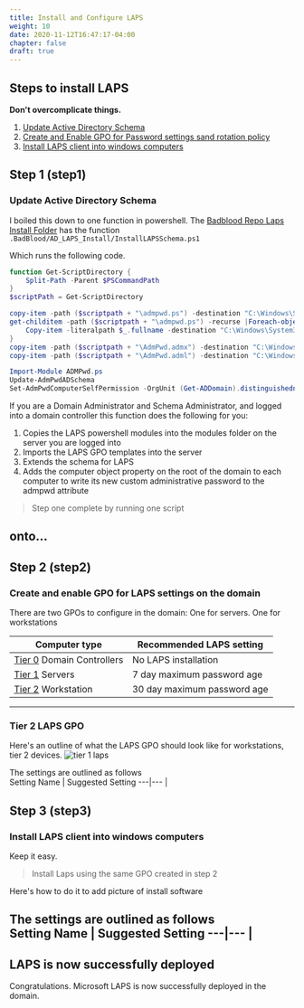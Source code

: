 ```yaml
---
title: Install and Configure LAPS
weight: 10
date: 2020-11-12T16:47:17-04:00
chapter: false
draft: true
---
```


## Steps to install LAPS

**Don't overcomplicate things.**

1. [Update Active Directory Schema](#step1)
2. [Create and Enable GPO for Password settings sand rotation policy](#step2)
3. [Install LAPS client into windows computers](#step3)

## Step 1 (step1)
### Update Active Directory Schema

I boiled this down to one function in powershell. The [Badblood Repo Laps Install Folder](https://github.com/davidprowe/BadBlood/tree/master/AD_LAPS_Install)
has the function `.BadBlood/AD_LAPS_Install/InstallLAPSSchema.ps1`

Which runs the following code. 

```powershell
function Get-ScriptDirectory {
    Split-Path -Parent $PSCommandPath
}
$scriptPath = Get-ScriptDirectory

copy-item -path ($scriptpath + "\admpwd.ps") -destination "C:\Windows\System32\WindowsPowerShell\v1.0\Modules"
get-childitem -path ($scriptpath + "\admpwd.ps") -recurse |Foreach-object {
    Copy-item -literalpath $_.fullname -destination "C:\Windows\System32\WindowsPowerShell\v1.0\Modules\admpwd.ps"
}
copy-item -path ($scriptpath + "\AdmPwd.admx") -destination "C:\Windows\PolicyDefinitions"
copy-item -path ($scriptpath + "\AdmPwd.adml") -destination "C:\Windows\PolicyDefinitions\en-US"

Import-Module ADMPwd.ps
Update-AdmPwdADSchema
Set-AdmPwdComputerSelfPermission -OrgUnit (Get-ADDomain).distinguishedname
```

If you are a Domain Administrator and Schema Administrator, and logged into a domain controller this function does the following for you:

1. Copies the LAPS powershell modules into the modules folder on the server you are logged into
2. Imports the LAPS GPO templates into the server
3. Extends the schema for LAPS
4. Adds the computer object property on the root of the domain to each computer to write its new custom administrative password to the admpwd attribute

> Step one complete by running one script

onto...
-------

## Step 2 (step2)
### Create and enable GPO for LAPS settings on the domain

There are two GPOs to configure in the domain: One for servers. One for workstations

| Computer type | Recommended LAPS setting |
| --- | --- |
| [Tier 0]() Domain Controllers | No LAPS installation |
| [Tier 1]() Servers | 7 day maximum password age |
| [Tier 2]() Workstation | 30 day maximum password age |

----
### Tier 2 LAPS GPO
Here's an outline of what the LAPS GPO should look like for workstations, tier 2 devices.
![tier 1 laps](images/laps1.png)

The settings are outlined as follows  
Setting Name  | Suggested Setting
---|---
  | 
  
## Step 3 (step3)
### Install LAPS client into windows computers

Keep it easy. 
> Install Laps using the same GPO created in step 2

Here's how to do it
to add picture of install software

The settings are outlined as follows  
Setting Name  | Suggested Setting
---|---
  | 
----

## LAPS is now successfully deployed

Congratulations. Microsoft LAPS is now successfully deployed in the domain.
